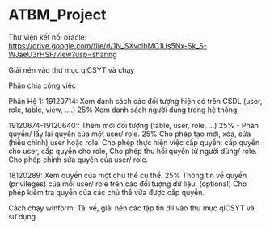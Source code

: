 # ATBM_Project
Thư viện kết nối oracle: https://drive.google.com/file/d/1N_SXvclbMC1Us5Nx-Sk_S-WJaeU3rHSF/view?usp=sharing

Giải nén vào thư mục qlCSYT và chạy


Phân chia công việc 


Phân Hệ 1:
19120714: Xem danh sách các đối tượng hiện có trên CSDL (user, role, table, view, ....) 25%
Xem danh sách người dùng trong hệ thống.

19120674-19120640:: Thêm mới đối tượng (table, user, role, ...) 25% - Phân quyền/ lấy lại quyền của một user/ role. 25%
Cho phép tạo mới, xóa, sửa (hiệu chỉnh) user hoặc role.
Cho phép thực hiện việc cấp quyền: cấp quyền cho user, cấp quyền cho role,
Cho phép thu hồi quyền từ người dùng/ role.
Cho phép chỉnh sửa quyền của user/ role.

18120289: Xem quyền của một chủ thể cụ thể. 25%
Thông tin về quyền (privileges) của mỗi user/ role trên các đối tượng dữ liệu.
(optional) Cho phép kiểm tra quyền của các chủ thể vừa được cấp quyền.


Cách chạy winform:
Tải về, giải nén các tập tin dll vào thư mục qlCSYT và sử dụng
